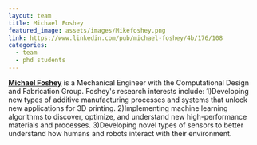 ```yaml
---
layout: team
title: Michael Foshey
featured_image: assets/images/Mikefoshey.png
link: https://www.linkedin.com/pub/michael-foshey/4b/176/108
categories:
  - team
  - phd students
---
```


[**Michael Foshey**](https://www.linkedin.com/pub/michael-foshey/4b/176/108) is a Mechanical Engineer with the Computational Design and Fabrication Group. Foshey's research interests include: 1)Developing new types of additive manufacturing processes and systems that unlock new applications for 3D printing. 2)Implementing machine learning algorithms to discover, optimize, and understand new high-performance materials and processes. 3)Developing novel types of sensors to better understand how humans and robots interact with their environment.